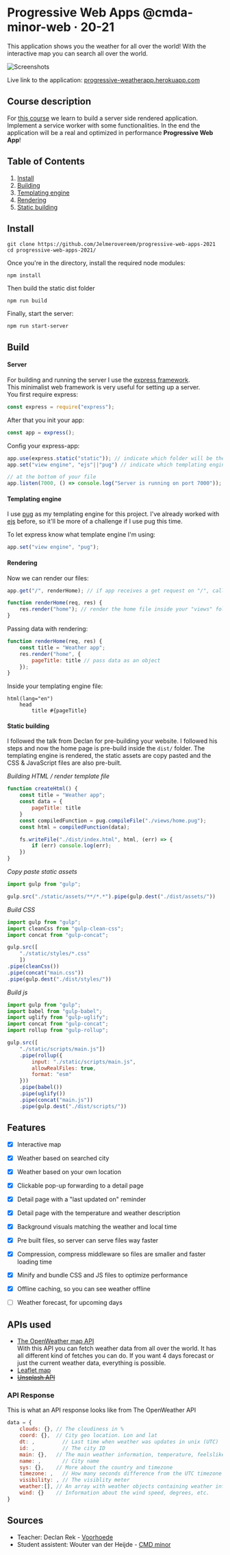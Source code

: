 # Progressive Web Apps @cmda-minor-web · 20-21

This application shows you the weather for all over the world! With the interactive map you can search all over the world.

![Screenshots](https://user-images.githubusercontent.com/58043913/109636627-1978a500-7b4c-11eb-8931-e4d987fda056.png)

Live link to the application: [progressive-weatherapp.herokuapp.com](https://progressive-weatherapp.herokuapp.com/)


## Course description
For [this course](https://github.com/cmda-minor-web/progressive-web-apps-2021) we learn to build a server side rendered application. Implement a service worker with some functionalities. In the end the application will be a real and optimized in performance **Progressive Web App**!

## Table of Contents
1. [Install](#install)
2. [Building](#build)
3. [Templating engine](#templating-engine)
4. [Rendering](#rendering)
5. [Static building](#static-building)

## Install
```
git clone https://github.com/Jelmerovereem/progressive-web-apps-2021
cd progressive-web-apps-2021/
```

Once you're in the directory, install the required node modules:

```
npm install
```

Then build the static dist folder
```
npm run build
```

Finally, start the server:
```
npm run start-server
```

## Build
#### Server
For building and running the server I use the [express framework](https://expressjs.com/).  
This minimalist web framework is very useful for setting up a server.  
You first require express:
```js
const express = require("express");
```

After that you init your app:
```js
const app = express();
```

Config your express-app:
```js
app.use(express.static("static")); // indicate which folder will be the public/static folder
app.set("view engine", "ejs"||"pug") // indicate which templating engine you're using

// at the bottom of your file
app.listen(7000, () => console.log("Server is running on port 7000")); // your url will be localhost:7000
```

#### Templating engine
I use [pug](https://pugjs.org/) as my templating engine for this project.
I've already worked with [ejs](https://ejs.co/) before, so it'll be more of a challenge if I use pug this time.

To let express know what template engine I'm using:
```js
app.set("view engine", "pug");
```

#### Rendering
Now we can render our files:
```js
app.get("/", renderHome); // if app receives a get request on "/", call function renderHome

function renderHome(req, res) {
	res.render("home"); // render the home file inside your "views" folder
}
```

Passing data with rendering:
```js
function renderHome(req, res) {
	const title = "Weather app";
	res.render("home", {
		pageTitle: title // pass data as an object
	});
}
```

Inside your templating engine file:
```pug
html(lang="en")
	head
		title #{pageTitle}
```

#### Static building
I followed the talk from Declan for pre-building your website. I followed his steps and now the home page is pre-build inside the `dist/` folder. The templating engine is rendered, the static assets are copy pasted and the CSS & JavaScript files are also pre-built.

_Building HTML / render template file_
```js
function createHtml() {
	const title = "Weather app";
	const data = {
		pageTitle: title
	}
	const compiledFunction = pug.compileFile("./views/home.pug");
	const html = compiledFunction(data);

	fs.writeFile("./dist/index.html", html, (err) => {
		if (err) console.log(err);
	})
}
```

_Copy paste static assets_
```js
import gulp from "gulp";

gulp.src("./static/assets/**/*.*").pipe(gulp.dest("./dist/assets/"))
```

_Build CSS_
```js
import gulp from "gulp";
import cleanCss from "gulp-clean-css";
import concat from "gulp-concat";

gulp.src([
	"./static/styles/*.css"
	])
.pipe(cleanCss())
.pipe(concat("main.css"))
.pipe(gulp.dest("./dist/styles/"))
```

_Build js_
```js
import gulp from "gulp";
import babel from "gulp-babel";
import uglify from "gulp-uglify";
import concat from "gulp-concat";
import rollup from "gulp-rollup";

gulp.src([
	"./static/scripts/main.js"])
	.pipe(rollup({
		input: "./static/scripts/main.js",
		allowRealFiles: true,
		format: "esm"
	}))
	.pipe(babel())
	.pipe(uglify())
	.pipe(concat("main.js"))
	.pipe(gulp.dest("./dist/scripts/"))
```

## Features

- [x] Interactive map
- [x] Weather based on searched city
- [x] Weather based on your own location
- [x] Clickable pop-up forwarding to a detail page
- [x] Detail page with a "last updated on" reminder
- [x] Detail page with the temperature and weather description
- [x] Background visuals matching the weather and local time
- [x] Pre built files, so server can serve files way faster
- [x] Compression, compress middleware so files are smaller and faster loading time
- [x] Minify and bundle CSS and JS files to optimize performance
- [x] Offline caching, so you can see weather offline
- [ ] Weather forecast, for upcoming days


## APIs used

- [The OpenWeather map API](https://openweathermap.org/api)  
With this API you can fetch weather data from all over the world. It has all different kind of fetches you can do. If you want 4 days forecast or just the current weather data, everything is possible.
- [Leaflet map](https://leafletjs.com/)
- ~~[Unsplash API](https://unsplash.com/developers)~~

### API Response
This is what an API response looks like from The OpenWeather API
```js
data = {
	clouds: {}, // The cloudiness in %
	coord: {},  // City geo location. Lon and lat
	dt: ,         // Last time when weather was updates in unix (UTC)
	id: ,         // The city ID
	main: {},   // The main weather information, temperature, feelslike, etc.
	name: ,       // City name
	sys: {},    // More about the country and timezone
	timezone: ,   // How many seconds difference from the UTC timezone
	visibility: , // The visiblity meter
	weather:[], // An array with weather objects containing weather information like description and id for icon
	wind: {}    // Information about the wind speed, degrees, etc.
}
```

## Sources
- Teacher: Declan Rek - [Voorhoede](https://voorhoede.nl)
- Student assistent: Wouter van der Heijde - [CMD minor](https://github.com/cmda-minor-web)